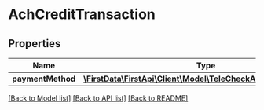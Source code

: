 # AchCreditTransaction

## Properties
Name | Type | Description | Notes
------------ | ------------- | ------------- | -------------
**paymentMethod** | [**\FirstData\FirstApi\Client\Model\TeleCheckAchPaymentMethod**](TeleCheckAchPaymentMethod.md) |  | 

[[Back to Model list]](../README.md#documentation-for-models) [[Back to API list]](../README.md#documentation-for-api-endpoints) [[Back to README]](../README.md)


